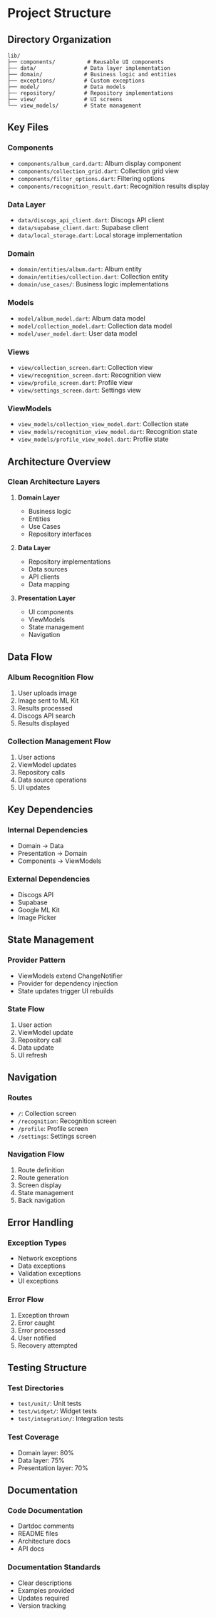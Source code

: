 # Project Structure

## Directory Organization

```
lib/
├── components/          # Reusable UI components
├── data/               # Data layer implementation
├── domain/             # Business logic and entities
├── exceptions/         # Custom exceptions
├── model/              # Data models
├── repository/         # Repository implementations
├── view/               # UI screens
└── view_models/        # State management
```

## Key Files

### Components
- `components/album_card.dart`: Album display component
- `components/collection_grid.dart`: Collection grid view
- `components/filter_options.dart`: Filtering options
- `components/recognition_result.dart`: Recognition results display

### Data Layer
- `data/discogs_api_client.dart`: Discogs API client
- `data/supabase_client.dart`: Supabase client
- `data/local_storage.dart`: Local storage implementation

### Domain
- `domain/entities/album.dart`: Album entity
- `domain/entities/collection.dart`: Collection entity
- `domain/use_cases/`: Business logic implementations

### Models
- `model/album_model.dart`: Album data model
- `model/collection_model.dart`: Collection data model
- `model/user_model.dart`: User data model

### Views
- `view/collection_screen.dart`: Collection view
- `view/recognition_screen.dart`: Recognition view
- `view/profile_screen.dart`: Profile view
- `view/settings_screen.dart`: Settings view

### ViewModels
- `view_models/collection_view_model.dart`: Collection state
- `view_models/recognition_view_model.dart`: Recognition state
- `view_models/profile_view_model.dart`: Profile state

## Architecture Overview

### Clean Architecture Layers

1. **Domain Layer**
   - Business logic
   - Entities
   - Use Cases
   - Repository interfaces

2. **Data Layer**
   - Repository implementations
   - Data sources
   - API clients
   - Data mapping

3. **Presentation Layer**
   - UI components
   - ViewModels
   - State management
   - Navigation

## Data Flow

### Album Recognition Flow
1. User uploads image
2. Image sent to ML Kit
3. Results processed
4. Discogs API search
5. Results displayed

### Collection Management Flow
1. User actions
2. ViewModel updates
3. Repository calls
4. Data source operations
5. UI updates

## Key Dependencies

### Internal Dependencies
- Domain → Data
- Presentation → Domain
- Components → ViewModels

### External Dependencies
- Discogs API
- Supabase
- Google ML Kit
- Image Picker

## State Management

### Provider Pattern
- ViewModels extend ChangeNotifier
- Provider for dependency injection
- State updates trigger UI rebuilds

### State Flow
1. User action
2. ViewModel update
3. Repository call
4. Data update
5. UI refresh

## Navigation

### Routes
- `/`: Collection screen
- `/recognition`: Recognition screen
- `/profile`: Profile screen
- `/settings`: Settings screen

### Navigation Flow
1. Route definition
2. Route generation
3. Screen display
4. State management
5. Back navigation

## Error Handling

### Exception Types
- Network exceptions
- Data exceptions
- Validation exceptions
- UI exceptions

### Error Flow
1. Exception thrown
2. Error caught
3. Error processed
4. User notified
5. Recovery attempted

## Testing Structure

### Test Directories
- `test/unit/`: Unit tests
- `test/widget/`: Widget tests
- `test/integration/`: Integration tests

### Test Coverage
- Domain layer: 80%
- Data layer: 75%
- Presentation layer: 70%

## Documentation

### Code Documentation
- Dartdoc comments
- README files
- Architecture docs
- API docs

### Documentation Standards
- Clear descriptions
- Examples provided
- Updates required
- Version tracking 